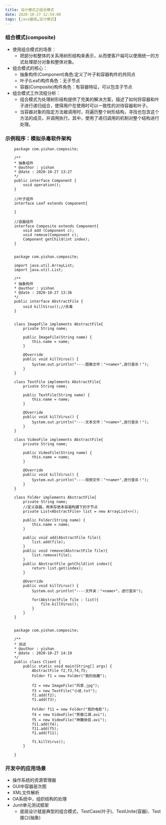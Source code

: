 ```yaml
---
title: 设计模式之组合模式
date: 2020-10-27 12:54:00
tags: [java基础,设计模式]
---
```

### 组合模式(composite)
<!-- more -->
- 使用组合模式的场景：
    - 把部分和整体的关系用树形结构来表示，从而使客户端可以使用统一的方式处理部分对象和整体对象。
- 组合模式的核心：
    - 抽象构件(Component)角色:定义了叶子和容器构件的共同点
    - 叶子(Leaf)构件角色：无子节点
    - 容器(Composite)构件角色：有容器特征，可以包含子节点
- 组合模式工作流程分析：
    - 组合模式为处理树形结构提供了完美的解决方案，描述了如何将容器和叶子进行递归组合，使得用户在使用时可以一致性的对待容器和叶子。
    - 当容器对象的指定方法被调用时，将遍历整个树形结构，寻找也包含这个方法的成员，并调用执行。其中，使用了递归调用的机制对整个结构进行处理。

### 示例程序：模拟杀毒软件架构

        package com.yishan.composite;

        /**
        * 抽象组件
        * @author : yishan
        * @date : 2020-10-27 13:27
        */
        public interface Component {
            void operation();
        }

        //叶子组件
        interface Leaf extends Component{

        }

        //容器组件
        interface Composite extends Component{
            void add (Component c);
            void remove(Component c);
            Component getChild(int index);
        }


        package com.yishan.composite;

        import java.util.ArrayList;
        import java.util.List;

        /**
        * 抽象构件
        * @author : yishan
        * @date : 2020-10-27 13:36
        */
        public interface AbstractFile {
            void killVirus();//杀毒
        }


        class ImageFile implements AbstractFile{
            private String name;

            public ImageFile(String name) {
                this.name = name;
            }

            @Override
            public void killVirus() {
                System.out.println("----图像文件："+name+",进行查杀！");
            }
        }

        class TextFile implements AbstractFile{
            private String name;

            public TextFile(String name) {
                this.name = name;
            }

            @Override
            public void killVirus() {
                System.out.println("----文本文件："+name+",进行查杀！");
            }
        }

        class VideoFile implements AbstractFile{
            private String name;

            public VideoFile(String name) {
                this.name = name;
            }

            @Override
            public void killVirus() {
                System.out.println("----视频文件："+name+",进行查杀！");
            }
        }

        class Folder implements AbstractFile{
            private String name;
            //定义容器，用来存放本容器构建下的子节点
            private List<AbstractFile> list = new ArrayList<>();

            public Folder(String name) {
                this.name = name;
            }

            public void add(AbstractFile file){
                list.add(file);
            }
            public void remove(AbstractFile file){
                list.remove(file);
            }
            public AbstractFile getChild(int index){
                return list.get(index);
            }

            @Override
            public void killVirus() {
                System.out.println("----文件夹："+name+"，进行查杀");

                for(AbstractFile file : list){
                    file.killVirus();
                }
            }
        }


        package com.yishan.composite;

        /**
        * 测试
        * @author : yishan
        * @date : 2020-10-27 14:19
        */
        public class Client {
            public static void main(String[] args) {
                AbstractFile f2,f3,f4,f5;
                Folder f1 = new Folder("我的收藏");

                f2 = new ImageFile("风景.jpg");
                f3 = new TextFile("小说.txt");
                f1.add(f2);
                f1.add(f3);

                Folder f11 = new Folder("我的电影");
                f4 = new VideoFile("笑傲江湖.avi");
                f5 = new VideoFile("神雕侠侣.avi");
                f11.add(f4);
                f11.add(f5);
                f1.add(f11);

                f1.killVirus();
            }

        }

### 开发中的应用场景

- 操作系统的资源管理器
- GUI中容器层次图
- XML文件解析
- OA系统中，组织结构的处理
- Junit单元测试框架
    - 底层设计就是典型的组合模式，TestCase(叶子)、TestUnite(容器)、Test接口(抽象)